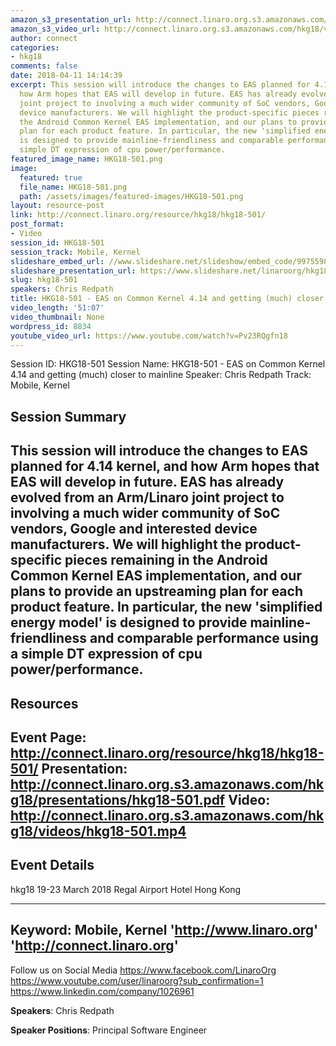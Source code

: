```yaml
---
amazon_s3_presentation_url: http://connect.linaro.org.s3.amazonaws.com/hkg18/presentations/hkg18-501.pdf
amazon_s3_video_url: http://connect.linaro.org.s3.amazonaws.com/hkg18/videos/hkg18-501.mp4
author: connect
categories:
- hkg18
comments: false
date: 2018-04-11 14:14:39
excerpt: This session will introduce the changes to EAS planned for 4.14 kernel, and
  how Arm hopes that EAS will develop in future. EAS has already evolved from an Arm/Linaro
  joint project to involving a much wider community of SoC vendors, Google and interested
  device manufacturers. We will highlight the product-specific pieces remaining in
  the Android Common Kernel EAS implementation, and our plans to provide an upstreaming
  plan for each product feature. In particular, the new 'simplified energy model'
  is designed to provide mainline-friendliness and comparable performance using a
  simple DT expression of cpu power/performance.
featured_image_name: HKG18-501.png
image:
  featured: true
  file_name: HKG18-501.png
  path: /assets/images/featured-images/HKG18-501.png
layout: resource-post
link: http://connect.linaro.org/resource/hkg18/hkg18-501/
post_format:
- Video
session_id: HKG18-501
session_track: Mobile, Kernel
slideshare_embed_url: //www.slideshare.net/slideshow/embed_code/99755989
slideshare_presentation_url: https://www.slideshare.net/linaroorg/hkg18501-eas-on-common-kernel-414-and-getting-much-closer-to-mainline-99755989
slug: hkg18-501
speakers: Chris Redpath
title: HKG18-501 - EAS on Common Kernel 4.14 and getting (much) closer to mainline
video_length: '51:07'
video_thumbnail: None
wordpress_id: 8834
youtube_video_url: https://www.youtube.com/watch?v=Pv23RQgfn18
---
```


Session ID: HKG18-501
Session Name: HKG18-501 - EAS on Common Kernel 4.14 and getting (much) closer to mainline
Speaker: Chris Redpath
Track: Mobile, Kernel

## Session Summary
This session will introduce the changes to EAS planned for 4.14 kernel, and how Arm hopes that EAS will develop in future. EAS has already evolved from an Arm/Linaro joint project to involving a much wider community of SoC vendors, Google and interested device manufacturers. We will highlight the product-specific pieces remaining in the Android Common Kernel EAS implementation, and our plans to provide an upstreaming plan for each product feature. In particular, the new 'simplified energy model' is designed to provide mainline-friendliness and comparable performance using a simple DT expression of cpu power/performance.
---------------------------------------------------
## Resources
Event Page: http://connect.linaro.org/resource/hkg18/hkg18-501/
Presentation: http://connect.linaro.org.s3.amazonaws.com/hkg18/presentations/hkg18-501.pdf
Video: http://connect.linaro.org.s3.amazonaws.com/hkg18/videos/hkg18-501.mp4
---------------------------------------------------
## Event Details
hkg18
19-23 March 2018
Regal Airport Hotel Hong Kong

---------------------------------------------------
Keyword: Mobile, Kernel
'http://www.linaro.org'
'http://connect.linaro.org'
---------------------------------------------------
Follow us on Social Media
https://www.facebook.com/LinaroOrg
https://www.youtube.com/user/linaroorg?sub_confirmation=1
https://www.linkedin.com/company/1026961

**Speakers**: Chris Redpath

**Speaker Positions**: Principal Software Engineer